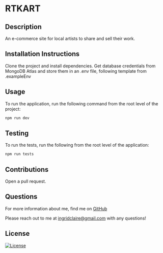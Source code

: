 # RTKART

  ## Description
An e-commerce site for local artists to share and sell their work.

## Installation Instructions
Clone the project and install dependencies. Get database credentials from MongoDB Atlas and store them in an .env file, following template from .exampleEnv

## Usage
To run the application, run the following command from the root level of the project:
```bash
npm run dev
```

## Testing
To run the tests, run the following from the root level of the application:
```bash
npm run tests
```

## Contributions
Open a pull request.

## Questions
For more information about me, find me on [GitHub](https://github.com/ingridclaire)

Please reach out to me at ingridclaire@gmail.com with any questions!

## License
[![License](https://img.shields.io/badge/License-Apache%202.0-blue.svg)](https://opensource.org/licenses/Apache-2.0)
